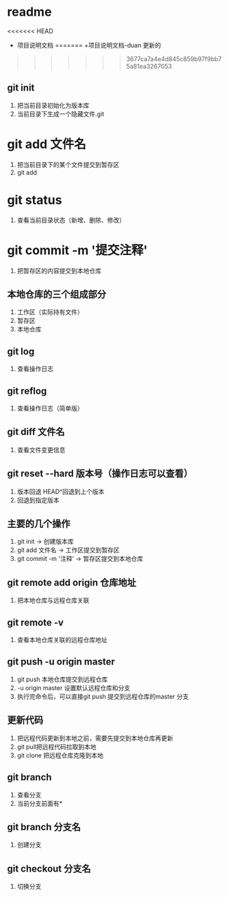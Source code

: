 # readme

<<<<<<< HEAD
+  项目说明文档
=======
+项目说明文档-duan
更新的
>>>>>>> 3677ca7a4e4d845c859b97f9bb75a81ea3267053


## git init
1. 把当前目录初始化为版本库
2. 当前目录下生成一个隐藏文件.git


# git add 文件名
1. 把当前目录下的某个文件提交到暂存区
2. git add

# git status
1. 查看当前目录状态（新增、删除、修改）

# git commit -m '提交注释'
1. 把暂存区的内容提交到本地仓库 

## 本地仓库的三个组成部分
1. 工作区（实际持有文件）
2. 暂存区
3. 本地仓库

## git log
1. 查看操作日志

## git reflog
1. 查看操作日志（简单版）

## git  diff 文件名
1. 查看文件变更信息

## git reset --hard 版本号（操作日志可以查看）

1. 版本回退 HEAD^回退到上个版本
2. 回退到指定版本

## 主要的几个操作
1. git init -> 创建版本库
2. git add 文件名 -> 工作区提交到暂存区
3. git commit -m '注释' -> 暂存区提交到本地仓库

## git remote add origin 仓库地址
1. 把本地仓库与远程仓库关联

## git remote -v
1. 查看本地仓库关联的远程仓库地址

## git push -u origin master
1. git push 本地仓库提交到远程仓库 
2. -u origin master 设置默认远程仓库和分支
3. 执行完命令后，可以直接git push 提交到远程仓库的master 分支
   
## 更新代码
1. 把远程代码更新到本地之前，需要先提交到本地仓库再更新
2. git pull把远程代码拉取到本地
3. git clone 把远程仓库克隆到本地
   
## git branch
1. 查看分支
2. 当前分支前面有*

## git branch 分支名
1. 创建分支

## git checkout 分支名
1. 切换分支